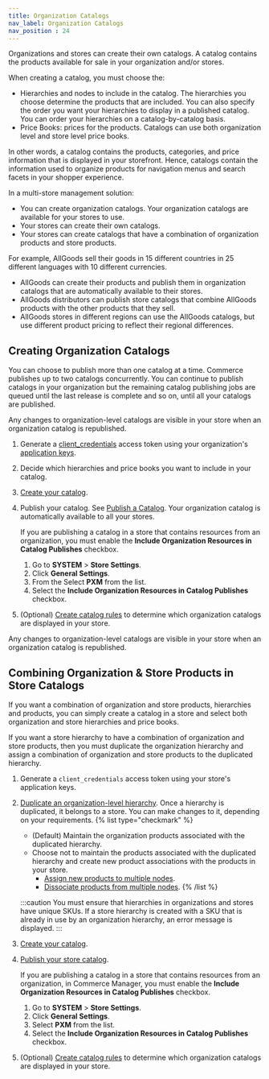 ```yaml
---
title: Organization Catalogs
nav_label: Organization Catalogs
nav_position : 24
---
```


Organizations and stores can create their own catalogs. A catalog contains the products available for sale in your organization and/or stores.

When creating a catalog, you must choose the:

- Hierarchies and nodes to include in the catalog. The hierarchies you choose determine the products that are included. You can also specify the order you want your hierarchies to display in a published catalog. You can order your hierarchies on a catalog-by-catalog basis.
- Price Books: prices for the products. Catalogs can use both organization level and store level price books.

In other words, a catalog contains the products, categories, and price information that is displayed in your storefront. Hence, catalogs contain the information used to organize products for navigation menus and search facets in your shopper experience.

In a multi-store management solution:

- You can create organization catalogs. Your organization catalogs are available for your stores to use.
- Your stores can create their own catalogs.
- Your stores can create catalogs that have a combination of organization products and store products.

For example, AllGoods sell their goods in 15 different countries in 25 different languages with 10 different currencies.

- AllGoods can create their products and publish them in organization catalogs that are automatically available to their stores.
- AllGoods distributors can publish store catalogs that combine AllGoods products with the other products that they sell.
- AllGoods stores in different regions can use the AllGoods catalogs, but use different product pricing to reflect their regional differences.

## Creating Organization Catalogs

You can choose to publish more than one catalog at a time. Commerce publishes up to two catalogs concurrently. You can continue to publish catalogs in your organization but the remaining catalog publishing jobs are queued until the last release is complete and so on, until all your catalogs are published.

Any changes to organization-level catalogs are visible in your store when an organization catalog is republished.

1. Generate a [client_credentials](/docs/commerce-cloud/authentication/Tokens/client-credential-token) access token using your organization's [application keys](/docs/commerce-cloud/authentication/application-keys/application-keys-overview).
1. Decide which hierarchies and price books you want to include in your catalog.
1. [Create your catalog](/docs/pxm/catalogs/catalog-configuration/create-a-catalog).
1. Publish your catalog. See [Publish a Catalog](/docs/pxm/catalogs/catalog-release-admin/publish-a-catalog). Your organization catalog is automatically available to all your stores.

   If you are publishing a catalog in a store that contains resources from an organization, you must enable the **Include Organization Resources in Catalog Publishes** checkbox.

    1. Go to **SYSTEM** > **Store Settings**.
    2. Click **General Settings**.
    3. From the Select **PXM** from the list.
    4. Select the **Include Organization Resources in Catalog Publishes** checkbox.

1. (Optional) [Create catalog rules](/docs/pxm/catalogs/catalog-rules/create-a-catalog-rule) to determine which organization catalogs are displayed in your store. 

Any changes to organization-level catalogs are visible in your store when an organization catalog is republished.

## Combining Organization & Store Products in Store Catalogs

If you want a combination of organization and store products, hierarchies and products, you can simply create a catalog in a store and select both organization and store hierarchies and price books. 

If you want a store hierarchy to have a combination of organization and store products, then you must duplicate the organization hierarchy and assign a combination of organization and store products to the duplicated hierarchy.

1. Generate a `client_credentials` access token using your store's application keys.
1. [Duplicate an organization-level hierarchy](/docs/pxm/hierarchies/hierarchies-api/duplicate-a-hierarchy). Once a hierarchy is duplicated, it belongs to a store. You can make changes to it, depending on your requirements.
   {% list type="checkmark" %}
   * (Default) Maintain the organization products associated with the duplicated hierarchy.
   * Choose not to maintain the products associated with the duplicated hierarchy and create new product associations with the products in your store.
       * [Assign new products to multiple nodes](/docs/pxm/products/ep-pxm-products-api/assign-nodes).
       * [Dissociate products from multiple nodes](/docs/pxm/products/ep-pxm-products-api/dissociate-multiple-products).
   {% /list %}

   :::caution
    You must ensure that hierarchies in organizations and stores have unique SKUs. If a store hierarchy is created with a SKU that is already in use by an organization hierarchy, an error message is displayed. 
    :::
1. [Create your catalog](/docs/pxm/catalogs/catalog-configuration/create-a-catalog).
1. [Publish your store catalog](/docs/pxm/catalogs/catalog-release-admin/publish-a-catalog). 

   If you are publishing a catalog in a store that contains resources from an organization, in Commerce Manager, you must enable the **Include Organization Resources in Catalog Publishes** checkbox.

    1. Go to **SYSTEM** > **Store Settings**.
    2. Click **General Settings**.
    3. Select **PXM** from the list.
    4. Select the **Include Organization Resources in Catalog Publishes** checkbox.

1. (Optional) [Create catalog rules](/docs/pxm/catalogs/catalog-rules/create-a-catalog-rule) to determine which organization catalogs are displayed in your store. 
